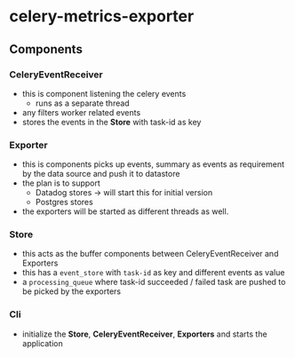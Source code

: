 # celery-metrics-exporter

## Components

### CeleryEventReceiver
- this is component listening the celery events
    - runs as a separate thread
- any filters worker related events
- stores the events in the **Store** with task-id as key

### Exporter
- this is components picks up events, summary as events as requirement by the data source and push it to datastore
- the plan is to support
    - Datadog stores → will start this for initial version
    - Postgres stores
- the exporters will be started as different threads as well.

### Store
- this acts as the buffer components between CeleryEventReceiver and Exporters
- this has a `event_store` with `task-id` as key and different events as value
- a `processing_queue` where task-id succeeded / failed task are pushed to be picked by the exporters

### Cli
- initialize the **Store**, **CeleryEventReceiver**, **Exporters** and starts the application
